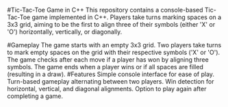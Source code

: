 #Tic-Tac-Toe Game in C++
This repository contains a console-based Tic-Tac-Toe game implemented in C++.
Players take turns marking spaces on a 3x3 grid, aiming to be the first to align 
three of their symbols (either 'X' or 'O') horizontally, vertically, or diagonally.

#Gameplay
  The game starts with an empty 3x3 grid.
  Two players take turns to mark empty spaces on the grid with their respective symbols ('X' or 'O').
  The game checks after each move if a player has won by aligning three symbols.
  The game ends when a player wins or if all spaces are filled (resulting in a draw).
#Features
  Simple console interface for ease of play.
  Turn-based gameplay alternating between two players.
  Win detection for horizontal, vertical, and diagonal alignments.
  Option to play again after completing a game.
